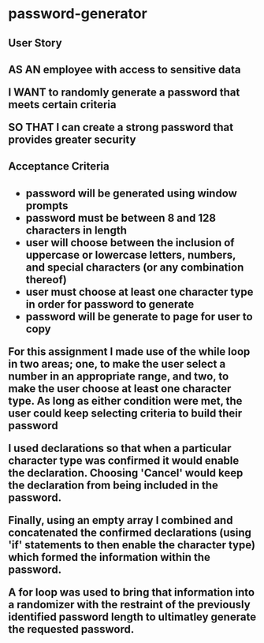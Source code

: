 # password-generator

<h2>User Story<h2>

AS AN employee with access to sensitive data

I WANT to randomly generate a password that meets certain criteria

SO THAT I can create a strong password that provides greater security

  
<h2>Acceptance Criteria<h2>
    
* password will be generated using window prompts
* password must be between 8 and 128 characters in length
* user will choose between the inclusion of uppercase or lowercase letters, numbers, and special characters (or any combination thereof)
* user must choose at least one character type in order for password to generate
* password will be generate to page for user to copy

For this assignment I made use of the while loop in two areas; one, to make the user select a number in an appropriate range, and two, to make the user choose at least one character type. As long as either condition were met, the user could keep selecting criteria to build their password

I used declarations so that when a particular character type was confirmed it would enable the declaration. Choosing 'Cancel' would keep the declaration from being included in the password.

Finally, using an empty array I combined and concatenated the confirmed declarations (using 'if' statements to then enable the character type) which formed the information within the password.

A for loop was used to bring that information into a randomizer with the restraint of the previously identified password length to ultimatley generate the requested password.


